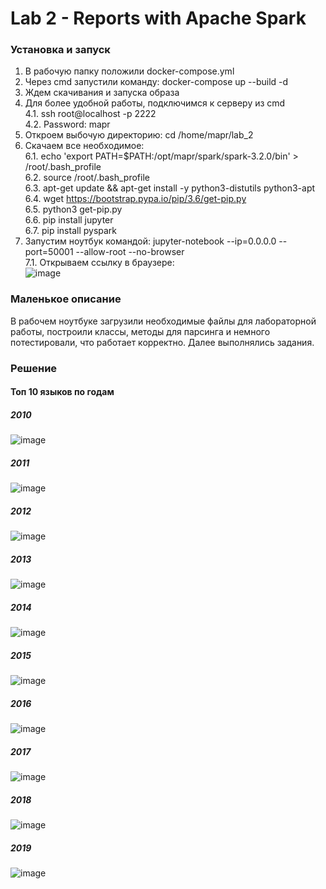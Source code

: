 # Lab 2 - Reports with Apache Spark
### Установка и запуск 
1. В рабочую папку положили docker-compose.yml
2. Через cmd запустили команду: docker-compose up --build -d
3. Ждем скачивания и запуска образа
4. Для более удобной работы, подключимся к серверу из cmd  </br>
4.1. ssh root@localhost -p 2222  </br>
4.2. Password: mapr  </br>
5. Откроем выбочую директорию: cd /home/mapr/lab_2
6. Скачаем все необходимое: </br>
6.1. echo 'export PATH=$PATH:/opt/mapr/spark/spark-3.2.0/bin' > /root/.bash_profile </br>
6.2. source /root/.bash_profile </br>
6.3. apt-get update && apt-get install -y python3-distutils python3-apt </br>
6.4. wget https://bootstrap.pypa.io/pip/3.6/get-pip.py </br>
6.5. python3 get-pip.py </br>
6.6. pip install jupyter  </br>
6.7. pip install pyspark </br>
7. Запустим ноутбук командой: jupyter-notebook --ip=0.0.0.0 --port=50001 --allow-root --no-browser </br>
7.1. Открываем ссылку в браузере:</br>
![image](https://user-images.githubusercontent.com/62326372/203779844-c7fdcf70-979d-4c33-b282-e51183c69b9f.png)
### Маленькое описание
В рабочем ноутбуке загрузили необходимые файлы для лабораторной работы, построили классы, методы для парсинга и немного потестировали, что работает корректно.
Далее выполнялись задания. 
### Решение
#### Топ 10 языков по годам
##### 2010 </br>
![image](https://user-images.githubusercontent.com/62326372/203838187-dc7afd5e-9fd5-43cc-8eb5-7f44c4be5196.png)</br>
##### 2011</br>
![image](https://user-images.githubusercontent.com/62326372/203838364-7151539d-e34b-4de3-bb2c-07e7c905fca6.png)</br>
##### 2012</br>
![image](https://user-images.githubusercontent.com/62326372/203838384-a7afb9c9-5ed5-4ead-a06d-e1f9f747a34f.png)</br>
##### 2013</br>
![image](https://user-images.githubusercontent.com/62326372/203838405-3c3d9404-7fd8-4bec-b877-f1f361be841e.png)</br>
##### 2014</br>
![image](https://user-images.githubusercontent.com/62326372/203838423-a69c8285-ee17-47c4-882f-ce9713f0d853.png)</br>
##### 2015</br>
![image](https://user-images.githubusercontent.com/62326372/203838446-fc7ced48-3012-4997-9021-a7f89d8238b2.png)</br>
##### 2016</br>
![image](https://user-images.githubusercontent.com/62326372/203838482-3926c945-b6b4-4f9a-a395-ded7feb87f5b.png)</br>
##### 2017</br>
![image](https://user-images.githubusercontent.com/62326372/203838500-42a0454d-c222-48ec-8602-b9c215928767.png)</br>
##### 2018</br>
![image](https://user-images.githubusercontent.com/62326372/203838522-cdd6939e-ea42-40a2-92db-429f3c079fed.png)</br>
##### 2019</br>
![image](https://user-images.githubusercontent.com/62326372/203838544-65e12829-51a3-405b-99df-d75ce0e33844.png)</br>
